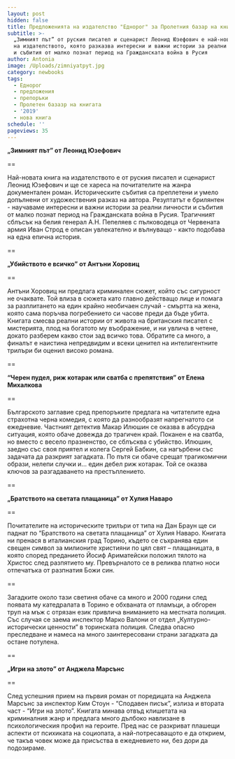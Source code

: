 ```yaml
---
layout: post
hidden: false
title: Предложенията на издателство "Еднорог" за Пролетния базар на книгата 2019
subtitle: >-
  „Зимният път” от руския писател и сценарист Леонид Юзефович е най-новата книга
  на издателството, която разказва интересни и важни истории за реални личности
  и събития от малко познат период на Гражданската война в Русия
author: Antonia
image: /Uploads/zimniyatpyt.jpg
category: newbooks
tags:
  - Еднорог
  - предложения
  - препоръки
  - Пролетен базазр на книгата
  - '2019'
  - нова книга
schedule: ''
pageviews: 35
---
```

**„Зимният път” от Леонид Юзефович**

\==

Най-новата книга на издателството е от руския писател и сценарист Леонид Юзефович и ще се хареса на почитателите на жанра документален роман. Историческите събития са преплетени и умело допълнени от художествения разказ на автора. Резултатът е брилянтен - научаваме интересни и важни истории за реални личности и събития от малко познат период на Гражданската война в Русия. Трагичният сблъсък на белия генерал А.Н. Пепеляев с пълководеца от Червената армия Иван Строд е описан увлекателно и вълнуващо - както подобава на една епична история.

\==

**„Убийството е всичко” от Антъни Хоровиц**

\==

Антъни Хоровиц ни предлага криминален сюжет, който със сигурност не очаквате. Той влиза в сюжета като главно действащо лице и помага за разплитането на един крайно необичаен случай - смъртта на жена, която сама поръчва погребението си часове преди да бъде убита. Книгата смесва реални истории от живота на британския писател с мистерията, плод на богатото му въображение, и ни увлича в четене, докато разберем какво стои зад всичко това. Обратите са много, а финалът е наистина непредвидим и всеки ценител на интелигентните трилъри би оценил високо романа.

\==

**“Черен пудел, риж котарак или сватба с препятствия” от Елена Михалкова**

\==

Българското заглавие сред препоръките предлага на читателите една страхотна черна комедия, с която да разнообразят напрегнатото си ежедневие. Частният детектив Макар Илюшин се оказва в абсурдна ситуация, която обаче довежда до трагичен край. Поканен е на сватба, но вместо с весело празненство, се сблъсква с убийство. Илюшин, заедно със своя приятел и колега Сергей Бабкин, са нагърбени със задачата да разкрият загадката. По пътя си обаче срещат трагикомични образи, нелепи случки и… един дебел риж котарак. Той се оказва ключов за разгадаването на престъплението.

\==

**„Братството на светата плащаница” от Хулия Наваро**

\==

Почитателите на историческите трилъри от типа на Дан Браун ще си паднат по “Братството на светата плащаница” от Хулия Наваро. Книгата ни пренася в италианския град Торино, където се съхранява един свещен символ за милионите християни по цял свят – плащаницата, в която според преданието Йосиф Ариматейски положил тялото на Христос след разпятието му. Превърналото се в реликва платно носи отпечатъка от разпнатия Божи син. 

\==

Загадките около тази светиня обаче са много и 2000 години след появата му катедралата в Торино е обхваната от пламъци, а обгорен труп на мъж с отрязан език привлича вниманието на местната полиция. Със случая се заема инспектор Марко Валони от отдел „Културно-исторически ценности“ в торинската полиция. Следва опасно преследване и намеса на много заинтересовани страни загадката да остане потулена. 

\==

**„Игри на злото” от Анджела Марсънс**

\==

След успешния прием на първия роман от поредицата на Анджела Марсънс за инспектор Ким Стоун - “Сподавен писък”, излиза и втората част - “Игри на злото”. Книгата минава отвъд клишетата на криминалния жанр и предлага много дълбоко навлизане в психологическия профил на героите. Пред нас се разкриват плашещи аспекти от психиката на социопата, а най-потресаващото е да открием, че такъв човек може да присъства в ежедневието ни, без дори да подозираме.
